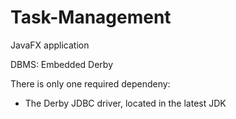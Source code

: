 # Task-Management

JavaFX application

DBMS: Embedded Derby

There is only one required dependeny:<br>
* The Derby JDBC driver, located in the latest JDK
